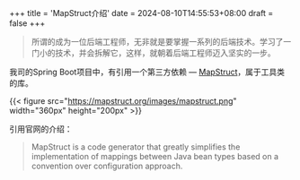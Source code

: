+++
title = 'MapStruct介绍'
date = 2024-08-10T14:55:53+08:00
draft = false
+++

>所谓的成为一位后端工程师，无非就是要掌握一系列的后端技术。学习了一门小的技术，并会拆解它，这样，就朝着后端工程师迈入坚实的一步。

我司的Spring Boot项目中，有引用一个第三方依赖 — [MapStruct](https://mapstruct.org/)，属于工具类的库。

{{< figure src="https://mapstruct.org/images/mapstruct.png" width="360px" height="200px" >}}

引用官网的介绍：
>MapStruct is a code generator that greatly simplifies the implementation of mappings between Java bean types based 
> on a convention over configuration approach.


